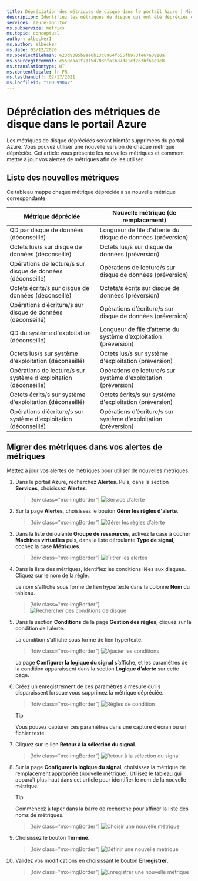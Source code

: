 ```yaml
---
title: Dépréciation des métriques de disque dans le portail Azure | Microsoft Docs
description: Identifiez les métriques de disque qui ont été dépréciés et comment mettre à jour vos alertes de métriques pour utiliser de nouvelles métriques.
services: azure-monitor
ms.subservice: metrics
ms.topic: conceptual
author: albecker1
ms.author: albecker
ms.date: 03/12/2020
ms.openlocfilehash: 623d9385b9ae6b13c8964f655fb973fe67a0918a
ms.sourcegitcommit: e559daa1f7115d703bfa1b87da1cf267bf6ae9e8
ms.translationtype: HT
ms.contentlocale: fr-FR
ms.lasthandoff: 02/17/2021
ms.locfileid: "100599042"
---
```

# <a name="disk-metrics-deprecation-in-the-azure-portal"></a>Dépréciation des métriques de disque dans le portail Azure

Les métriques de disque dépréciées seront bientôt supprimées du portail Azure. Vous pouvez utiliser une nouvelle version de chaque métrique dépréciée. Cet article vous présente les nouvelles métriques et comment mettre à jour vos alertes de métriques afin de les utiliser.

## <a name="list-of-new-metrics"></a>Liste des nouvelles métriques

Ce tableau mappe chaque métrique dépréciée à sa nouvelle métrique correspondante. 

|Métrique dépréciée|Nouvelle métrique (de remplacement)|
|----|----|
|QD par disque de données (déconseillé)|Longueur de file d’attente du disque de données (préversion)|
|Octets lus/s sur disque de données (déconseillé)|Octets lus/s sur disque de données (préversion)|
|Opérations de lecture/s sur disque de données (déconseillé)|Opérations de lecture/s sur disque de données (préversion)|
|Octets écrits/s sur disque de données (déconseillé)|Octets/s écrits sur disque de données (préversion)|
|Opérations d’écriture/s sur disque de données (déconseillé)|Opérations d’écriture/s sur disque de données (préversion)|
|QD du système d'exploitation (déconseillé)|Longueur de file d’attente du système d’exploitation (préversion)|
|Octets lus/s sur système d'exploitation (déconseillé)|Octets lus/s sur système d'exploitation (préversion)|
|Opérations de lecture/s sur système d'exploitation (déconseillé)|Opérations de lecture/s sur système d'exploitation (préversion)|
|Octets écrits/s sur système d'exploitation (déconseillé)|Octets écrits/s sur système d'exploitation (préversion)|
|Opérations d’écriture/s sur système d'exploitation (déconseillé)|Opérations d’écriture/s sur système d'exploitation (préversion)|

<a id="update-metrics" />

## <a name="migrate-metrics-in-your-metric-alerts"></a>Migrer des métriques dans vos alertes de métriques

Mettez à jour vos alertes de métriques pour utiliser de nouvelles métriques.

1. Dans le portail Azure, recherchez **Alertes**. Puis, dans la section **Services**, choisissez **Alertes**.

   > [!div class="mx-imgBorder"]
   > ![Service d’alerte](./media/portal-disk-metrics-deprecation/alert-service-azure-portal.png)

2. Sur la page **Alertes**, choisissez le bouton **Gérer les règles d'alerte**. 

   > [!div class="mx-imgBorder"]
   > ![Gérer les règles d’alerte](./media/portal-disk-metrics-deprecation/manage-alert-rules-button.png)

3. Dans la liste déroulante **Groupe de ressources**, activez la case à cocher **Machines virtuelles** puis, dans la liste déroulante **Type de signal**, cochez la case **Métriques**. 

   > [!div class="mx-imgBorder"]
   > ![Filtrer les alertes](./media/portal-disk-metrics-deprecation/filter-alerts.png)

4. Dans la liste des métriques, identifiez les conditions liées aux disques. Cliquez sur le nom de la règle. 

   Le nom s’affiche sous forme de lien hypertexte dans la colonne **Nom** du tableau.

   > [!div class="mx-imgBorder"]
   > ![Rechercher des conditions de disque](./media/portal-disk-metrics-deprecation/find-disk-conditions.png)

5. Dans la section **Conditions** de la page **Gestion des règles**, cliquez sur la condition de l’alerte. 

   La condition s’affiche sous forme de lien hypertexte.  

   > [!div class="mx-imgBorder"]
   > ![Ajuster les conditions](./media/portal-disk-metrics-deprecation/adjust-condition.png)

   La page **Configurer la logique du signal** s’affiche, et les paramètres de la condition apparaissent dans la section **Logique d’alerte** sur cette page.

6. Créez un enregistrement de ces paramètres à mesure qu’ils disparaissent lorsque vous supprimez la métrique dépréciée.

   > [!div class="mx-imgBorder"]
   > ![Règles de condition](./media/portal-disk-metrics-deprecation/condition-rules.png)

   > [!TIP] 
   > Vous pouvez capturer ces paramètres dans une capture d’écran ou un fichier texte. 

7. Cliquez sur le lien **Retour à la sélection du signal**.

   > [!div class="mx-imgBorder"]
   > ![Retour à la sélection du signal](./media/portal-disk-metrics-deprecation/back-to-signal-selection.png)

8. Sur la page **Configurer la logique du signal**, choisissez la métrique de remplacement appropriée (nouvelle métrique). Utilisez le [tableau ](#update-metrics) qui apparaît plus haut dans cet article pour identifier le nom de la nouvelle métrique.

   > [!TIP] 
   > Commencez à taper dans la barre de recherche pour affiner la liste des noms de métriques. 

   > [!div class="mx-imgBorder"]
   > ![Choisir une nouvelle métrique](./media/portal-disk-metrics-deprecation/choose-new-metric.png)

9. Choisissez le bouton **Terminé**. 

   > [!div class="mx-imgBorder"]
   > ![Définir une nouvelle métrique](./media/portal-disk-metrics-deprecation/set-new-metric.png)

10. Validez vos modifications en choisissant le bouton **Enregistrer**. 

    > [!div class="mx-imgBorder"]
    > ![Enregistrer une nouvelle métrique](./media/portal-disk-metrics-deprecation/save-new-metric.png)






